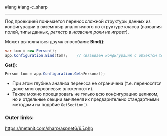 #lang #lang-c_sharp 

---
Под проекцией понимается перенос сложной структуры данных из конфигурации в экземпляр аналогичного по структуре класса (названия полей, типы данных, *регистр в названии роли не играет*).

Может выполняться двумя способами:
**Bind()**:
```csharp
var tom = new Person();
app.Configuration.Bind(tom);    // связываем конфигурацию с объектом tom
```

**Get()**:
```csharp
Person tom = app.Configuration.Get<Person>();
```

- При этом глубина анализа переноса не ограничена (т.е. переносятся даже многоуровневые вложенности).
- Также можно проецировать не только всю конфигурацию целиком, но и отдельные секции вычленяя их предварительно стандартными методами на подобие `GetSection()`.

### Outer links:
https://metanit.com/sharp/aspnet6/6.7.php